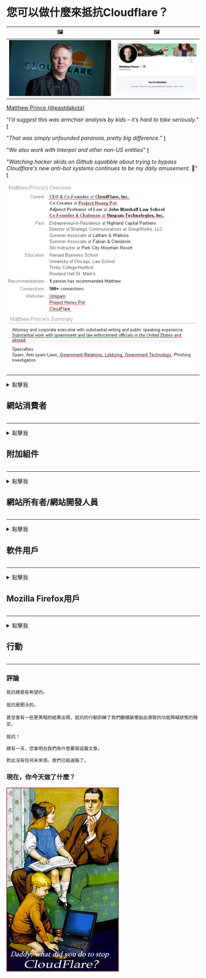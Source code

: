 # 您可以做什麼來抵抗Cloudflare？

| 🖼 | 🖼 |
| --- | --- |
| ![](image/matthew_prince.jpg) | ![](image/blockedbymatthewprince.jpg) |

[Matthew Prince (@eastdakota)](https://twitter.com/eastdakota)

"*I’d suggest this was armchair analysis by kids – it’s hard to take seriously.*" [t](https://www.theguardian.com/technology/2015/nov/19/cloudflare-accused-by-anonymous-helping-isis)

"*That was simply unfounded paranoia, pretty big difference.*"  [t](https://twitter.com/xxdesmus/status/992757936123359233)

"*We also work with Interpol and other non-US entities*" [t](https://twitter.com/eastdakota/status/1203028504184360960)

"*Watching hacker skids on Github squabble about trying to bypass Cloudflare's new anti-bot systems continues to be my daily amusement.* 🍿" [t](https://twitter.com/eastdakota/status/1273277839102656515)


![](image/whoismp.jpg)

---


<details>
<summary>點擊我

## 網站消費者
</summary>


- 如果您喜歡的網站正在使用Cloudflare，請告訴他們不要使用Cloudflare。
  - 在諸如Facebook，Reddit，Twitter或Mastodon之類的社交媒體上抱怨沒有區別。 [動作比主題標籤響亮。](https://twitter.com/phyzonloop/status/1274132092490862594)
  - 如果您想使自己有用，請嘗試與網站所有者聯繫。

[Cloudflare說](https://github.com/Eloston/ungoogled-chromium/issues/783):
```
我們建議您與遇到問題的特定服務或站點的管理員聯繫，並分享您的經驗。
```

[如果您不要求它，則網站所有者永遠不會知道此問題。](PEOPLE.md)

![](image/liberapay.jpg)

[成功的例子](https://counterpartytalk.org/t/turn-off-cloudflare-on-counterparty-co-plz/164/5).<br>
你有個問題？ [立即提高聲音。](https://github.com/maraoz/maraoz.github.io/issues/1) 下面的例子。

```
您只是在幫助企業審查和大規模監視。
https://codeberg.org/crimeflare/cloudflare-tor/src/branch/master/README.md
```

```
您的網頁位於CloudFlare中具有隱私保護功能的私人圍牆花園中。
https://codeberg.org/crimeflare/cloudflare-tor/
```

- 花一些時間閱讀網站的隱私政策。
  - 如果網站位於Cloudflare後面，或者網站正在使用連接到Cloudflare的服務。

它必須說明“ Cloudflare”是什麼，並要求獲得與Cloudflare共享數據的許可。 否則將導致違反信任的行為，應避免使用該網站。

[可接受的隱私政策示例在這裡](https://archive.is/bDlTz) ("Subprocessors" > "Entity Name")

```
我已經閱讀了您的隱私政策，但找不到Cloudflare這個詞。
如果您繼續將我的數據提供給Cloudflare，我拒絕與您共享數據。
https://codeberg.org/crimeflare/cloudflare-tor/
```

這是隱私策略的示例，其中沒有單詞Cloudflare。
[Liberland Jobs](https://archive.is/daKIr) [privacy policy](https://docsend.com/view/feiwyte):

![](image/cfwontobey.jpg)

Cloudflare擁有自己的隱私權政策。
[Cloudflare喜歡讓別人愛不釋手。](https://www.reddit.com/r/GamerGhazi/comments/2s64fe/be_wary_reporting_to_cloudflare/)

這是網站註冊表單的一個很好的例子。
AFAIK，零網站做到這一點。你會相信他們嗎？

```
點擊“註冊XYZ”即表示您同意我們的服務條款和隱私聲明。
您還同意與Cloudflare共享您的數據，並同意cloudflare的隱私聲明。
如果Cloudflare洩露了您的信息或不允許您連接到我們的服務器，那不是我們的錯。 [*]

[ 註冊 ] [ 我不同意 ]
```
[*] [PEOPLE.md](PEOPLE.md)


- 盡量不要使用他們的服務。 請記住，Cloudflare正在監視您。
  - ["I'm in your TLS, sniffin' your passworz"](image/iminurtls.jpg)

- 搜索其他網站。 互聯網上有其他選擇和機會！

- 說服您的朋友每天使用Tor。
  - 匿名應該成為開放互聯網的標準！
  - [請注意，Tor項目不喜歡該項目。](HISTORY.md)

</details>

------

<details>
<summary>點擊我

## 附加組件
</summary>

- 如果您的瀏覽器是Firefox，Tor瀏覽器或Ungoogled Chromium，請使用下面的附加組件之一。
  - 如果要添加其他新的加載項，請先詢問。


| 姓名 | 開發者 | 支持 | 可以阻止 | 可以通知 | Chrome |
| -------- | -------- | -------- | -------- | -------- | -------- |
| [Bloku Cloudflaron MITM-Atakon](subfiles/about.bcma.md) | #Addon | [ ? ](README.md) | **是的**     | **是的**     |  **是的** |
| [Ĉu ligoj estas vundeblaj al MITM-atako?](subfiles/about.ismm.md) | #Addon | [ ? ](README.md) | 不     | **是的**     |  **是的** |
| [Ĉu ĉi tiuj ligoj blokos Tor-uzanton?](subfiles/about.isat.md) | #Addon | [ ? ](README.md) | 不     | **是的**     |  **是的** |
| [Block Cloudflare MITM Attack](https://trac.torproject.org/projects/tor/attachment/ticket/24351/block_cloudflare_mitm_attack-1.0.14.1-an%2Bfx.xpi)<br>[**DELETED BY TOR PROJECT**](HISTORY.md) | nullius | [ ? ](tool/block_cloudflare_mitm_fx), [Link](README.md) | **是的**     | **是的**     |  不 |
| [TPRB](http://34ahehcli3epmhbu2wbl6kw6zdfl74iyc4vg3ja4xwhhst332z3knkyd.onion/) | Sw | [ ? ](http://34ahehcli3epmhbu2wbl6kw6zdfl74iyc4vg3ja4xwhhst332z3knkyd.onion/) | **是的**     | **是的**     |  不 |
| [Detect Cloudflare](https://addons.mozilla.org/en-US/firefox/addon/detect-cloudflare/) | Frank Otto | [ ? ](https://github.com/traktofon/cf-detect) | 不     | **是的**     |  不 |
| [True Sight](https://addons.mozilla.org/en-US/firefox/addon/detect-cloudflare-plus/) | claustromaniac | [ ? ](https://github.com/claustromaniac/detect-cloudflare-plus) | 不     | **是的**     |  不 |
| [Which Cloudflare datacenter am I visiting?](https://addons.mozilla.org/en-US/firefox/addon/cf-pop/) | 依云 | [ ? ](https://github.com/lilydjwg/cf-pop) | 不     | **是的**     |  不 |


- “ Decentraleyes”可以停止與“ CDNJS（Cloudflare）”的連接。
  - 它可以防止許多請求到達網絡，並提供本地文件以防止站點中斷。
  - 開發人員回复: "[very concerning indeed](https://github.com/Synzvato/decentraleyes/issues/236#issuecomment-352049501)", "[widespread usage severely centralizes the web](https://github.com/Synzvato/decentraleyes/issues/251#issuecomment-366752049)"

- [您還可以從證書頒發機構（CA）刪除或不信任Cloudflare證書。](https://www.ssl.com/how-to/remove-root-certificate-firefox/)

</details>

------

<details>
<summary>點擊我

## 網站所有者/網站開發人員
</summary>


![](image/word_cloudflarefree.jpg)

- 請勿使用Cloudflare解決方案，期間。
  - 您可以做得更好，對吧？ [以下是刪除Cloudflare訂閱，計劃，域或帳戶的方法。](https://support.cloudflare.com/hc/en-us/articles/200167776-Removing-subscriptions-plans-domains-or-accounts)

| 🖼 | 🖼 |
| --- | --- |
| ![](image/htmlalertcloudflare.jpg) | ![](image/htmlalertcloudflare2.jpg) |

- 想要更多的顧客嗎？ 你知道該做什麼。 提示是“在行上方”。
  - [您好，您寫了“我們認真對待您的隱私”，但我收到了“不允許出現錯誤403禁止的匿名代理”。](https://it.slashdot.org/story/19/02/19/0033255/stop-saying-we-take-your-privacy-and-security-seriously) 為什麼要阻止Tor或VPN？ [為什麼要阻止臨時電子郵件？](http://nomdjgwjvyvlvmkolbyp3rocn2ld7fnlidlt2jjyotn3qqsvzs2gmuyd.onion/mail/)

![](image/anonexist.jpg)

- 使用Cloudflare將增加停機的機會。 如果您的服務器已關閉或Cloudflare已關閉，訪問者將無法訪問您的網站。
  - [您真的認為Cloudflare永遠不會失敗嗎？](https://www.ibtimes.com/cloudflare-down-not-working-sites-producing-504-gateway-timeout-errors-2618008) [Another](https://twitter.com/Jedduff/status/1097875615997399040) [sample](https://twitter.com/search?f=tweets&vertical=default&q=Cloudflare%20is%20having%20problems). [Need more](PEOPLE.md)?

![](image/cloudflareinternalerror.jpg)

- 使用Cloudflare代理您的“ API服務”，“軟件更新服務器”或“ RSS feed”將損害您的客戶。 一位客戶打電話給您，並說“我無法再使用您的API”，您也不知道發生了什麼。 Cloudflare可以默默地阻止您的客戶。 你覺得還好嗎
  - 有許多RSS閱讀器客戶端和RSS閱讀器在線服務。 如果您不允許其他人訂閱，為什麼要發布RSS feed？

![](image/rssfeedovercf.jpg)

- 您需要HTTPS證書嗎？ 使用“讓我們加密”或直接從CA公司購買。

- 您需要DNS服務器嗎？ 無法設置自己的服務器？ 他們呢: [Hurricane Electric Free DNS](https://dns.he.net/), [Dyn.com](https://dyn.com/dns/), [1984 Hosting](https://www.1984hosting.com/), [Afraid.Org (如果您使用TOR，則管理員刪除您的帳戶)](https://freedns.afraid.org/)

- 尋找託管服務？ 僅免費？ 他們呢: [Onion Service](http://vww6ybal4bd7szmgncyruucpgfkqahzddi37ktceo3ah7ngmcopnpyyd.onion/en/security/network-security/tor/onionservices-best-practices), [Free Web Hosting Area](https://freewha.com/), [Autistici/Inventati Web Site Hosting](https://www.autinv5q6en4gpf4.onion/services/website), [Github Pages](https://pages.github.com/), [Surge](https://surge.sh/)
  - [Cloudflare的替代品](subfiles/cloudflare-alternatives.md)

- 您是否正在使用“ cloudflare-ipfs.com”？ [您知道Cloudflare IPFS不好嗎？](PEOPLE.md)

- 在服務器上安裝Web應用程序防火牆（例如OWASP和Fail2Ban），並進行正確配置。
  - 阻止Tor不是解決方案。不要僅僅為小的不良用戶而懲罰所有人。

- 重定向或阻止“ Cloudflare Warp”用戶訪問您的網站。 並提供原因（如果可以）。

> IP清單: "[Cloudflare當前的IP範圍](cloudflare_inc/)"

> A: 擋住他們

```
server {
...
deny 173.245.48.0/20;
deny 103.21.244.0/22;
deny 103.22.200.0/22;
deny 103.31.4.0/22;
deny 141.101.64.0/18;
deny 108.162.192.0/18;
deny 190.93.240.0/20;
deny 188.114.96.0/20;
deny 197.234.240.0/22;
deny 198.41.128.0/17;
deny 162.158.0.0/15;
deny 104.16.0.0/12;
deny 172.64.0.0/13;
deny 131.0.72.0/22;
deny 2400:cb00::/32;
deny 2606:4700::/32;
deny 2803:f800::/32;
deny 2405:b500::/32;
deny 2405:8100::/32;
deny 2a06:98c0::/29;
deny 2c0f:f248::/32;
...
}
```

> B: 重定向到警告頁面

```
http {
...
geo $iscf {
default 0;
173.245.48.0/20 1;
103.21.244.0/22 1;
103.22.200.0/22 1;
103.31.4.0/22 1;
141.101.64.0/18 1;
108.162.192.0/18 1;
190.93.240.0/20 1;
188.114.96.0/20 1;
197.234.240.0/22 1;
198.41.128.0/17 1;
162.158.0.0/15 1;
104.16.0.0/12 1;
172.64.0.0/13 1;
131.0.72.0/22 1;
2400:cb00::/32 1;
2606:4700::/32 1;
2803:f800::/32 1;
2405:b500::/32 1;
2405:8100::/32 1;
2a06:98c0::/29 1;
2c0f:f248::/32 1;
}
...
}

server {
...
if ($iscf) {rewrite ^ https://example.com/cfwsorry.php;}
...
}

<?php
header('HTTP/1.1 406 Not Acceptable');
echo <<<CLOUDFLARED
Thank you for visiting ourwebsite.com!<br />
We are sorry, but we can't serve you because your connection is being intercepted by Cloudflare.<br />
Please read https://codeberg.org/crimeflare/cloudflare-tor for more information.<br />
CLOUDFLARED;
die();
```

- 如果您相信自由並歡迎匿名用戶，請設置Tor Onion Service或I2P現場。

- 向其他Clearnet / Tor雙重網站運營商尋求建議，並結交匿名朋友！

</details>

------

<details>
<summary>點擊我

## 軟件用戶
</summary>


- Discord正在使用CloudFlare。 備擇方案？ 我們推薦 [**Briar** (Android)](https://f-droid.org/en/packages/org.briarproject.briar.android/), [Ricochet (PC)](https://ricochet.im/), [Tox + Tor (Android/PC)](https://tox.chat/download.html)
  - Briar包含Tor守護程序，因此您無需安裝Orbot。
  - Qwtch開發人員Open Privacy在其git服務中刪除了stop_cloudflare項目，恕不另行通知。

- 如果您使用Debian GNU / Linux或任何派生版本，請訂閱: [bug #831835](https://bugs.debian.org/cgi-bin/bugreport.cgi?bug=831835). 並且，如果可以的話，請幫助驗證補丁程序，並幫助維護人員就是否應該接受該補丁程序得出正確的結論。

- 始終推薦這些瀏覽器。

| 姓名 | 開發者 | 支持 | 評論 |
| -------- | -------- | -------- | -------- |
| [Ungoogled-Chromium](https://ungoogled-software.github.io/ungoogled-chromium-binaries/) | Eloston | [ ? ](https://github.com/Eloston/ungoogled-chromium) | PC (Win, Mac, Linux)  _!Tor_ |
| [Bromite](https://www.bromite.org/fdroid) | Bromite | [ ? ](https://github.com/bromite/bromite/issues) | Android  _!Tor_ |
| [Tor Browser](https://www.torproject.org/download/) | Tor Project | [ ? ](https://support.torproject.org/) | PC (Win, Mac, Linux)  _Tor_|
| [Tor Browser Android](https://www.torproject.org/download/) | Tor Project | [ ? ](https://support.torproject.org/) | Android  _Tor_|
| [Onion Browser](https://itunes.apple.com/us/app/onion-browser/id519296448?mt=8) | Mike Tigas | [ ? ](https://github.com/OnionBrowser/OnionBrowser/issues) | Apple iOS  _Tor_|
| [GNU/Icecat](https://www.gnu.org/software/gnuzilla/) | GNU | [ ? ](https://www.gnu.org/software/gnuzilla/) | PC (Linux) |
| [IceCatMobile](https://f-droid.org/en/packages/org.gnu.icecat/) | GNU | [ ? ](https://lists.gnu.org/mailman/listinfo/bug-gnuzilla) | Android |
| [Iridium Browser](https://iridiumbrowser.de/about/) | Iridium | [ ? ](https://github.com/iridium-browser/iridium-browser/) | PC (Win, Mac, Linux, OpenBSD) |


其他軟件的隱私是不完善的。 這並不意味著Tor瀏覽器是“完美的”。
互聯網和技術上既沒有100％安全，也沒有100％私有。

- 不想使用Tor？ 您可以將任何瀏覽器與Tor守護程序一起使用。
  - [請注意，Tor項目不喜歡這樣。](https://support.torproject.org/tbb/tbb-9/) 如果可以，請使用Tor瀏覽器。
- [如何在Tor中使用Chromium](subfiles/chromium_tor.md)


讓我們談談其他軟件的隱私。

- [如果您確實需要使用Firefox，請選擇“ Firefox ESR”。](https://www.mozilla.org/en-US/firefox/organizations/)
  - [Firefox-間諜軟件看門狗](https://spyware.neocities.org/articles/firefox.html)
  - [Firefox拒絕言論自由，禁止言論自由](https://web.archive.org/web/20200423010026/https://reclaimthenet.org/firefox-rejects-free-speech-bans-free-speech-commenting-plugin-dissenter-from-its-extensions-gallery/)
  - ["100多個投票。似乎要求一家軟件公司堅持下去...這些天軟件太過分了。"](https://old.reddit.com/r/firefox/comments/gutdiw/weve_got_work_to_do_the_mozilla_blog/fslbbb6/)
  - [嗯，為什麼Firefox在我的URL欄中顯示贊助商鏈接？](https://www.reddit.com/r/firefox/comments/jybx2w/uh_why_is_firefox_showing_me_sponsored_links_in/)
  - [Mozilla-惡魔化身](https://digdeeper.neocities.org/ghost/mozilla.html)

- [記住，Mozilla正在使用Cloudflare服務。](https://www.robtex.com/dns-lookup/www.mozilla.org) [他們還在產品上使用Cloudflare的DNS服務。](https://www.theregister.co.uk/2018/03/21/mozilla_testing_dns_encryption/)

- [Mozilla正式拒絕了該票證。](https://bugzilla.mozilla.org/show_bug.cgi?id=1426618)

- [Firefox Focus是個玩笑。](https://github.com/mozilla-mobile/focus-android/issues/1743) [他們答應關閉遙測，但他們更改了它。](https://github.com/mozilla-mobile/focus-android/issues/4210)

- [PaleMoon / Basilisk開發人員喜歡Cloudflare。](https://github.com/mozilla-mobile/focus-android/issues/1743#issuecomment-345993097)
  - [Pale Moon的Archive Server入侵並傳播了惡意軟件達18個月](https://www.reddit.com/r/privacytoolsIO/comments/cc808y/pale_moons_archive_server_hacked_and_spread/)
  - 他也討厭Tor用戶 - "[讓它對Tor懷有敵意。考慮到其極高的濫用因素，我認為大多數網站都應該對Tor懷有敵意。](https://github.com/yacy/yacy_search_server/issues/314#issuecomment-565932097)"

- [Waterfox有嚴重的“電話回家”問題](https://spyware.neocities.org/articles/waterfox.html)

- [Google Chrome瀏覽器是間諜軟件。](https://www.gnu.org/proprietary/malware-google.en.html)
  - [Google記錄了您的活動。](https://spyware.neocities.org/articles/chrome.html)

- [SRWare Iron使太多的電話歸屬連接。](https://spyware.neocities.org/articles/iron.html) 它還連接到Google域。

- [勇敢的瀏覽器將Facebook / Twitter跟踪器列入白名單。](https://www.bleepingcomputer.com/news/security/facebook-twitter-trackers-whitelisted-by-brave-browser/)
  - [這裡還有更多問題。](https://spyware.neocities.org/articles/brave.html)
  - [幣安會員ID](https://twitter.com/cryptonator1337/status/1269594587716374528)

- [Microsoft Edge允許Facebook在用戶的背後運行Flash代碼。](https://www.zdnet.com/article/microsoft-edge-lets-facebook-run-flash-code-behind-users-backs/)

- [Vivaldi不尊重您的隱私。](https://spyware.neocities.org/articles/vivaldi.html)

- [Opera間諜軟件級別：極高](https://spyware.neocities.org/articles/opera.html)

- Apple iOS: [您根本不應該使用iOS，主要是因為它是惡意軟件。](https://www.gnu.org/proprietary/malware-apple.html)

因此，我們僅推薦上表。沒有其他的。

</details>

------

<details>
<summary>點擊我

## Mozilla Firefox用戶
</summary>


- “ Firefox Nightly”將在不選擇退出方法的情況下將調試級別的信息發送到Mozilla服務器。
  - [Mozilla服務器表現出Cloudflare](https://www.digwebinterface.com/?hostnames=www.mozilla.org%0D%0Amozilla.cloudflare-dns.com&type=&ns=resolver&useresolver=8.8.4.4&nameservers=)

- 可以禁止Firefox連接到Mozilla服務器。
  - [Mozilla的政策模板指南](https://github.com/mozilla/policy-templates/blob/master/README.md)
  - 請記住，此技巧可能會在更高版本中停止工作，因為Mozilla喜歡將自己列入白名單。
  - 使用防火牆和DNS過濾器將其完全阻止。

"`/distribution/policies.json`"

>     "WebsiteFilter": {
> 		"Block": [
> 		"*://*.mozilla.com/*",
> 		"*://*.mozilla.net/*",
> 		"*://*.mozilla.org/*",
> 		"*://webcompat.com/*",
> 		"*://*.firefox.com/*",
> 		"*://*.thunderbird.net/*",
> 		"*://*.cloudflare.com/*"
> 		]
>     },


- ~~報告有關mozilla跟踪器的錯誤，告訴他們不要使用Cloudflare。~~ 有關於bugzilla的錯誤報告。許多人都發布了他們的擔憂，但是該錯誤於2018年被管理員隱藏了。

- 您可以在Firefox中禁用DoH。
  - [更改Firefox的默認DNS提供商](subfiles/change-firefox-dns.md)

![](image/firefoxdns.jpg)

- [如果要使用非ISP DNS，請考慮使用OpenNIC Tier2 DNS服務或任何非Cloudflare DNS服務。](https://wiki.opennic.org/start)
![](image/opennic.jpg)
  - 使用DNS阻止Cloudflare。 [Crimeflare DNS](https://dns.crimeflare.eu.org/)

- 您可以將Tor用作DNS解析器。 [如果您不是Tor專家，請在此處提問。](https://tor.stackexchange.com/)

> **如何？**
> 1. 下載Tor並將其安裝在您的計算機上。
> 2. 將此行添加到“ torrc”文件中。
> DNSPort 127.0.0.1:53
> 3. 重新啟動Tor。
> 4. 將計算機的DNS服務器設置為“ 127.0.0.1”。

</details>

------

<details>
<summary>點擊我

## 行動
</summary>


- 告訴周圍的人有關Cloudflare的危險。

- [幫助改進此存儲庫。](https://codeberg.org/crimeflare/cloudflare-tor).
  - 這兩個列表，針對它的參數和詳細信息。

- [記錄並公開披露Cloudflare（及類似公司）出現問題的地方，並確保在這樣做時提及此存儲庫](https://codeberg.org/crimeflare/cloudflare-tor) :)

- 默認情況下，讓更多的人使用Tor，以便他們可以從世界不同地方的角度來體驗網絡。

- 在社交媒體和肉類空間中成立小組，致力於從Cloudflare中解放世界。

- 在適當的情況下，鏈接到此存儲庫上的這些組-這可以作為協調協同工作的場所。

- [啟動一個合作社，可以為Cloudflare提供有意義的非公司替代方案。](subfiles/cloudflare-alternatives.md)

- 讓我們知道任何替代方法，至少可以幫助您提供針對Cloudflare的多層防禦。

- 如果您是Cloudflare客戶，請設置您的隱私設置，然後等待他們違反它們。
  - [然後將其置於反垃圾郵件/侵犯隱私行為的指控之下。](https://twitter.com/thexpaw/status/1108424723233419264)

- 如果您位於美利堅合眾國，並且所涉及的網站是銀行或會計師，請嘗試根據《格拉姆-里奇-比利利法案》或《美國有殘障人士法案》施加法律壓力，並向我們報告您獲得了多少。

- 如果該網站是政府網站，請嘗試根據《美國憲法》第一修正案對法律施加壓力。

- 如果您是歐盟公民，請根據通用數據保護法規與網站聯繫以發送您的個人信息。如果他們拒絕向您提供您的信息，那是違反法律的。

- 對於聲稱在其網站上提供服務的公司，請嘗試將其作為“虛假廣告”報告給消費者保護組織和BBB。 Cloudflare網站由Cloudflare服務器提供服務。

- [國際電聯在美國的背景下建議，Cloudflare的規模已經開始變得足夠大，以至於反托拉斯法可能會被推倒在他們身上。](https://www.itu.int/en/ITU-T/Workshops-and-Seminars/20181218/Documents/Geoff_Huston_Presentation.pdf)

- 可以想像，GNU GPL版本4可能包含禁止將源代碼存儲在此類服務之後的規定，要求所有GPLv4和更高版本的程序至少可以通過不歧視Tor用戶的介質訪問源代碼。

</details>

------

### 評論

```
抵抗總是有希望的。

抵抗是肥沃的。

甚至會有一些更黑暗的結果出現，抵抗的行動訓練了我們繼續破壞由此導致的功能障礙狀態的穩定。

抵抗！
```

```
總有一天，您會明白我們為什麼要寫這篇文章。
```

```
對此沒有任何未來感。我們已經迷路了。
```

### 現在，你今天做了什麼？


![](image/stopcf.jpg)
